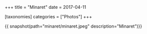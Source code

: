 +++
title = "Minaret"
date = 2017-04-11

[taxonomies]
categories = ["Photos"]
+++

{{ snapshot(path="minaret/minaret.jpeg" description="Minaret")}}
